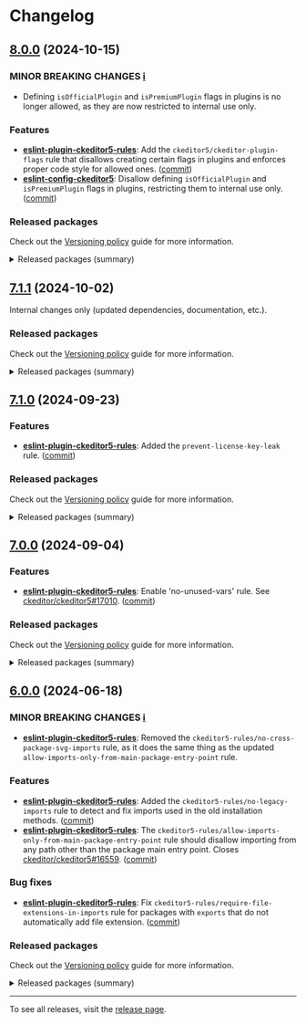 Changelog
=========

## [8.0.0](https://github.com/ckeditor/ckeditor5-linters-config/compare/v7.1.1...v8.0.0) (2024-10-15)

### MINOR BREAKING CHANGES [ℹ️](https://ckeditor.com/docs/ckeditor5/latest/framework/guides/support/versioning-policy.html#major-and-minor-breaking-changes)

* Defining `isOfficialPlugin` and `isPremiumPlugin` flags in plugins is no longer allowed, as they are now restricted to internal use only.

### Features

* **[eslint-plugin-ckeditor5-rules](https://www.npmjs.com/package/eslint-plugin-ckeditor5-rules)**: Add the `ckeditor5/ckeditor-plugin-flags` rule that disallows creating certain flags in plugins and enforces proper code style for allowed ones. ([commit](https://github.com/ckeditor/ckeditor5-linters-config/commit/bdc3234706a406af5e813169f2aa56b67b4e9e3b))
* **[eslint-config-ckeditor5](https://www.npmjs.com/package/eslint-config-ckeditor5)**: Disallow defining `isOfficialPlugin` and `isPremiumPlugin` flags in plugins, restricting them to internal use only. ([commit](https://github.com/ckeditor/ckeditor5-linters-config/commit/bdc3234706a406af5e813169f2aa56b67b4e9e3b))

### Released packages

Check out the [Versioning policy](https://ckeditor.com/docs/ckeditor5/latest/framework/guides/support/versioning-policy.html) guide for more information.

<details>
<summary>Released packages (summary)</summary>

Releases containing new features:

* [eslint-config-ckeditor5](https://www.npmjs.com/package/eslint-config-ckeditor5/v/8.0.0): v7.1.1 => v8.0.0
* [eslint-plugin-ckeditor5-rules](https://www.npmjs.com/package/eslint-plugin-ckeditor5-rules/v/8.0.0): v7.1.1 => v8.0.0

Other releases:

* [stylelint-config-ckeditor5](https://www.npmjs.com/package/stylelint-config-ckeditor5/v/8.0.0): v7.1.1 => v8.0.0
* [stylelint-plugin-ckeditor5-rules](https://www.npmjs.com/package/stylelint-plugin-ckeditor5-rules/v/8.0.0): v7.1.1 => v8.0.0
</details>


## [7.1.1](https://github.com/ckeditor/ckeditor5-linters-config/compare/v7.1.0...v7.1.1) (2024-10-02)

Internal changes only (updated dependencies, documentation, etc.).

### Released packages

Check out the [Versioning policy](https://ckeditor.com/docs/ckeditor5/latest/framework/guides/support/versioning-policy.html) guide for more information.

<details>
<summary>Released packages (summary)</summary>

Other releases:

* [eslint-config-ckeditor5](https://www.npmjs.com/package/eslint-config-ckeditor5/v/7.1.1): v7.1.0 => v7.1.1
* [eslint-plugin-ckeditor5-rules](https://www.npmjs.com/package/eslint-plugin-ckeditor5-rules/v/7.1.1): v7.1.0 => v7.1.1
* [stylelint-config-ckeditor5](https://www.npmjs.com/package/stylelint-config-ckeditor5/v/7.1.1): v7.1.0 => v7.1.1
* [stylelint-plugin-ckeditor5-rules](https://www.npmjs.com/package/stylelint-plugin-ckeditor5-rules/v/7.1.1): v7.1.0 => v7.1.1
</details>


## [7.1.0](https://github.com/ckeditor/ckeditor5-linters-config/compare/v7.0.0...v7.1.0) (2024-09-23)

### Features

* **[eslint-plugin-ckeditor5-rules](https://www.npmjs.com/package/eslint-plugin-ckeditor5-rules)**: Added the `prevent-license-key-leak` rule. ([commit](https://github.com/ckeditor/ckeditor5-linters-config/commit/8840c209fd8e6e716eeaf856c08ab3eb50bc66ec))

### Released packages

Check out the [Versioning policy](https://ckeditor.com/docs/ckeditor5/latest/framework/guides/support/versioning-policy.html) guide for more information.

<details>
<summary>Released packages (summary)</summary>

Releases containing new features:

* [eslint-plugin-ckeditor5-rules](https://www.npmjs.com/package/eslint-plugin-ckeditor5-rules/v/7.1.0): v7.0.0 => v7.1.0

Other releases:

* [eslint-config-ckeditor5](https://www.npmjs.com/package/eslint-config-ckeditor5/v/7.1.0): v7.0.0 => v7.1.0
* [stylelint-config-ckeditor5](https://www.npmjs.com/package/stylelint-config-ckeditor5/v/7.1.0): v7.0.0 => v7.1.0
* [stylelint-plugin-ckeditor5-rules](https://www.npmjs.com/package/stylelint-plugin-ckeditor5-rules/v/7.1.0): v7.0.0 => v7.1.0
</details>


## [7.0.0](https://github.com/ckeditor/ckeditor5-linters-config/compare/v6.0.0...v7.0.0) (2024-09-04)

### Features

* **[eslint-plugin-ckeditor5-rules](https://www.npmjs.com/package/eslint-plugin-ckeditor5-rules)**: Enable 'no-unused-vars' rule. See [ckeditor/ckeditor5#17010](https://github.com/ckeditor/ckeditor5/issues/17010). ([commit](https://github.com/ckeditor/ckeditor5-linters-config/commit/0145f1b04c821bcab5c1ed7546f13f1206cd4f87))

### Released packages

Check out the [Versioning policy](https://ckeditor.com/docs/ckeditor5/latest/framework/guides/support/versioning-policy.html) guide for more information.

<details>
<summary>Released packages (summary)</summary>

Releases containing new features:

* [eslint-config-ckeditor5](https://www.npmjs.com/package/eslint-config-ckeditor5/v/7.0.0): v6.0.0 => v7.0.0

Other releases:

* [eslint-plugin-ckeditor5-rules](https://www.npmjs.com/package/eslint-plugin-ckeditor5-rules/v/7.0.0): v6.0.0 => v7.0.0
* [stylelint-config-ckeditor5](https://www.npmjs.com/package/stylelint-config-ckeditor5/v/7.0.0): v6.0.0 => v7.0.0
* [stylelint-plugin-ckeditor5-rules](https://www.npmjs.com/package/stylelint-plugin-ckeditor5-rules/v/7.0.0): v6.0.0 => v7.0.0
</details>


## [6.0.0](https://github.com/ckeditor/ckeditor5-linters-config/compare/v5.3.2...v6.0.0) (2024-06-18)

### MINOR BREAKING CHANGES [ℹ️](https://ckeditor.com/docs/ckeditor5/latest/framework/guides/support/versioning-policy.html#major-and-minor-breaking-changes)

* **[eslint-plugin-ckeditor5-rules](https://www.npmjs.com/package/eslint-plugin-ckeditor5-rules)**: Removed the `ckeditor5-rules/no-cross-package-svg-imports` rule, as it does the same thing as the updated `allow-imports-only-from-main-package-entry-point` rule.

### Features

* **[eslint-plugin-ckeditor5-rules](https://www.npmjs.com/package/eslint-plugin-ckeditor5-rules)**: Added the `ckeditor5-rules/no-legacy-imports` rule to detect and fix imports used in the old installation methods. ([commit](https://github.com/ckeditor/ckeditor5-linters-config/commit/848ae15fd31ce907b6fa7ea6cbf3cb5827326851))
* **[eslint-plugin-ckeditor5-rules](https://www.npmjs.com/package/eslint-plugin-ckeditor5-rules)**: The `ckeditor5-rules/allow-imports-only-from-main-package-entry-point` rule should disallow importing from any path other than the package main entry point. Closes [ckeditor/ckeditor5#16559](https://github.com/ckeditor/ckeditor5/issues/16559). ([commit](https://github.com/ckeditor/ckeditor5-linters-config/commit/848ae15fd31ce907b6fa7ea6cbf3cb5827326851))

### Bug fixes

* **[eslint-plugin-ckeditor5-rules](https://www.npmjs.com/package/eslint-plugin-ckeditor5-rules)**: Fix `ckeditor5-rules/require-file-extensions-in-imports` rule for packages with `exports` that do not automatically add file extension. ([commit](https://github.com/ckeditor/ckeditor5-linters-config/commit/848ae15fd31ce907b6fa7ea6cbf3cb5827326851))

### Released packages

Check out the [Versioning policy](https://ckeditor.com/docs/ckeditor5/latest/framework/guides/support/versioning-policy.html) guide for more information.

<details>
<summary>Released packages (summary)</summary>

Minor releases (contain minor breaking changes):

* [eslint-plugin-ckeditor5-rules](https://www.npmjs.com/package/eslint-plugin-ckeditor5-rules/v/6.0.0): v5.3.2 => v6.0.0

Other releases:

* [eslint-config-ckeditor5](https://www.npmjs.com/package/eslint-config-ckeditor5/v/6.0.0): v5.3.2 => v6.0.0
* [stylelint-config-ckeditor5](https://www.npmjs.com/package/stylelint-config-ckeditor5/v/6.0.0): v5.3.2 => v6.0.0
* [stylelint-plugin-ckeditor5-rules](https://www.npmjs.com/package/stylelint-plugin-ckeditor5-rules/v/6.0.0): v5.3.2 => v6.0.0
</details>

---

To see all releases, visit the [release page](https://github.com/ckeditor/ckeditor5-linters-config/releases).
